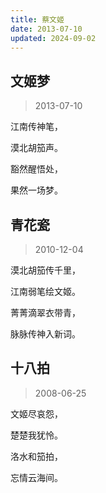 ```yaml
---
title: 蔡文姬
date: 2013-07-10
updated: 2024-09-02
---
```


## 文姬梦 ##

> 2013-07-10

江南传神笔，

漠北胡笳声。

豁然醒悟处，

果然一场梦。

## 青花瓷 ##

> 2010-12-04

漠北胡笳传千里，

江南弱笔绘文姬。

菁菁滴翠衣带青，

脉脉传神入新词。

## 十八拍 ##

> 2008-06-25

文姬尽哀怨，

楚楚我犹怜。

洛水和笳拍， 

忘情云海间。 